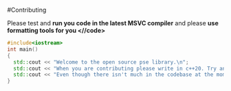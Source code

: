#Contributing

Please test and **run you code in the latest MSVC compiler** and please **use formatting tools for you <//code>**

```C++
#include<iostream>
int main()
{
  std::cout << "Welcome to the open source pse library.\n";
  std::cout << "When you are contributing please write in c++20. Try and use error hadling.\n";
  std::cout << "Even though there isn't much in the codebase at the moment.
}
```

